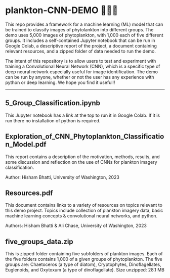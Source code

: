 # plankton-CNN-DEMO :ocean::microscope::microbe:
This repo provides a framework for a machine learning (ML) model that can be trained to classify images of phytolankton into different groups. The demo uses 5,000 images of phytoplankton, with 1,000 each of five different groups. It includes a self-contained Jupyter notebook that can be run in Google Colab, a descriptive report of the project, a document containing relevant resources, and a zipped folder of data needed to run the demo.

The intent of this repository is to allow users to test and experiment with training a Convolutional Neural Network (CNN), which is a specific type of deep neural network especially useful for image identification. The demo can be run by anyone, whether or not the user has any experience with python or deep learning. We hope you find it useful!! 

----

## 5_Group_Classification.ipynb
This Jupyter notebook has a link at the top to run it in Google Colab. If it is run there no installation of python is required.

## Exploration_of_CNN_Phytoplankton_Classification_Model.pdf
This report contains a description of the motivation, methods, results, and some discussion and reflection on the use of CNNs for plankton imagery classification.

Author: Hisham Bhatti, University of Washington, 2023

## Resources.pdf
This document contains links to a variety of resources on topics relevant to this demo project. Topics include collection of plankton imagery data, basic machine learning concepts & convolutional neural networks, and python. 

Authors: Hisham Bhatti & Ali Chase, University of Washington, 2023

## five_groups_data.zip
This is zipped folder containing five subfolders of plankton images. Each of the five folders contains 1,000 of a given groups of phytoplankton. The five groups are: Chaetoceros (a type of diatom), Cryptophytes, Dinoflagellates, Euglenoids, and Oxytoxum (a type of dinoflagellate).
Size unzipped: 28.1 MB

